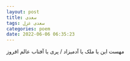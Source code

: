```yaml
---
layout: post
title: سعدی
tags: سعدی غزل
categories: poem
date: 2022-06-06 06:35:23
---
```


مهست این یا ملک یا آدمیزاد / پری یا آفتاب عالم افروز

